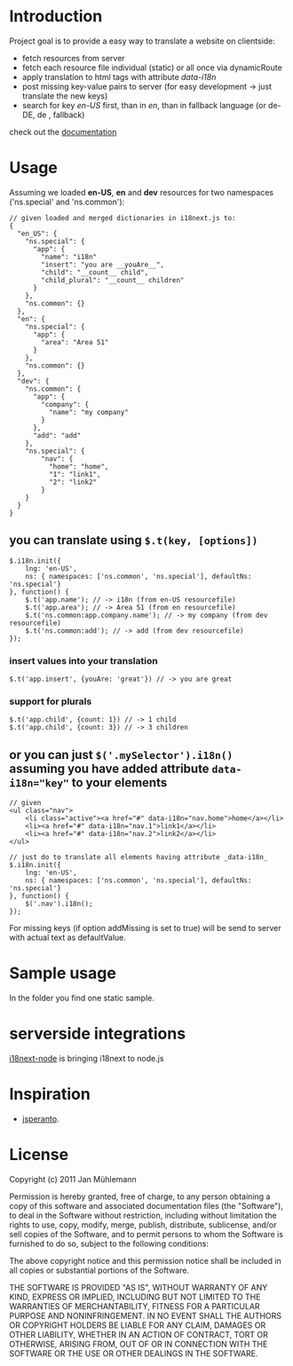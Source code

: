 # Introduction

Project goal is to provide a easy way to translate a website on clientside:

- fetch resources from server
- fetch each resource file individual (static) or all once via dynamicRoute
- apply translation to html tags with attribute _data-i18n_
- post missing key-value pairs to server (for easy development -> just translate the new keys)
- search for key _en-US_ first, than in _en_, than in fallback language (or de-DE, de , fallback)

check out the [documentation](http://jamuhl.github.com/i18next/)

# Usage

Assuming we loaded __en-US__, __en__ and __dev__ resources for two namespaces ('ns.special' and 'ns.common'):

	// given loaded and merged dictionaries in i18next.js to:
	{
	  "en_US": {
	    "ns.special": {
	      "app": {
	        "name": "i18n"
	        "insert": "you are __youAre__",
            "child": "__count__ child",
            "child_plural": "__count__ children"
	      }
	    },
	    "ns.common": {}
	  },
	  "en": {
	    "ns.special": {
	      "app": {
	        "area": "Area 51"
	      }
	    },
	    "ns.common": {}
	  },
	  "dev": {
	    "ns.common": {
	      "app": {
	        "company": {
	          "name": "my company"
	        }
	      },
	      "add": "add"
	    },
	    "ns.special": {
	    	"nav": {
	    	  "home": "home",
	          "1": "link1",
	    	  "2": "link2"
	    	}
	    }
	  }
	}

## you can translate using `$.t(key, [options])`

	$.i18n.init({
	    lng: 'en-US',
	    ns: { namespaces: ['ns.common', 'ns.special'], defaultNs: 'ns.special'}
	}, function() {
	    $.t('app.name'); // -> i18n (from en-US resourcefile)
	    $.t('app.area'); // -> Area 51 (from en resourcefile)
	    $.t('ns.common:app.company.name'); // -> my company (from dev resourcefile)
	    $.t('ns.common:add'); // -> add (from dev resourcefile)
	});

### insert values into your translation

	$.t('app.insert', {youAre: 'great'}) // -> you are great

### support for plurals

	$.t('app.child', {count: 1}) // -> 1 child
    $.t('app.child', {count: 3}) // -> 3 children

## or you can just `$('.mySelector').i18n()` assuming you have added attribute `data-i18n="key"` to your elements

	// given
	<ul class="nav">
		<li class="active"><a href="#" data-i18n="nav.home">home</a></li>
		<li><a href="#" data-i18n="nav.1">link1</a></li>
		<li><a href="#" data-i18n="nav.2">link2</a></li>
	</ul>

	// just do to translate all elements having attribute _data-i18n_
	$.i18n.init({
	    lng: 'en-US',
	    ns: { namespaces: ['ns.common', 'ns.special'], defaultNs: 'ns.special'}
	}, function() {
	    $('.nav').i18n();
	});

For missing keys (if option addMissing is set to true) will be send to server with actual text as defaultValue.

# Sample usage

In the folder you find one static sample.

# serverside integrations

[i18next-node](https://github.com/jamuhl/i18next-node) is bringing i18next to node.js

# Inspiration

- [jsperanto](https://github.com/jpjoyal/jsperanto).

# License

Copyright (c) 2011 Jan Mühlemann

Permission is hereby granted, free of charge, to any person obtaining a copy
of this software and associated documentation files (the "Software"), to deal
in the Software without restriction, including without limitation the rights
to use, copy, modify, merge, publish, distribute, sublicense, and/or sell
copies of the Software, and to permit persons to whom the Software is
furnished to do so, subject to the following conditions:

The above copyright notice and this permission notice shall be included in
all copies or substantial portions of the Software.

THE SOFTWARE IS PROVIDED "AS IS", WITHOUT WARRANTY OF ANY KIND, EXPRESS OR
IMPLIED, INCLUDING BUT NOT LIMITED TO THE WARRANTIES OF MERCHANTABILITY,
FITNESS FOR A PARTICULAR PURPOSE AND NONINFRINGEMENT. IN NO EVENT SHALL THE
AUTHORS OR COPYRIGHT HOLDERS BE LIABLE FOR ANY CLAIM, DAMAGES OR OTHER
LIABILITY, WHETHER IN AN ACTION OF CONTRACT, TORT OR OTHERWISE, ARISING FROM,
OUT OF OR IN CONNECTION WITH THE SOFTWARE OR THE USE OR OTHER DEALINGS IN
THE SOFTWARE.
